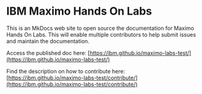 # IBM Maximo Hands On Labs
This is an MkDocs web site to open source the documentation for Maximo Hands On Labs.
This will enable multiple contributors to help submit issues and maintain the documentation.

Access the published doc here: [https://ibm.github.io/maximo-labs-test/](https://ibm.github.io/maximo-labs-test/)



Find the description on how to contribute here: [https://ibm.github.io/maximo-labs-test/contribute/](https://ibm.github.io/maximo-labs-test/contribute/)
